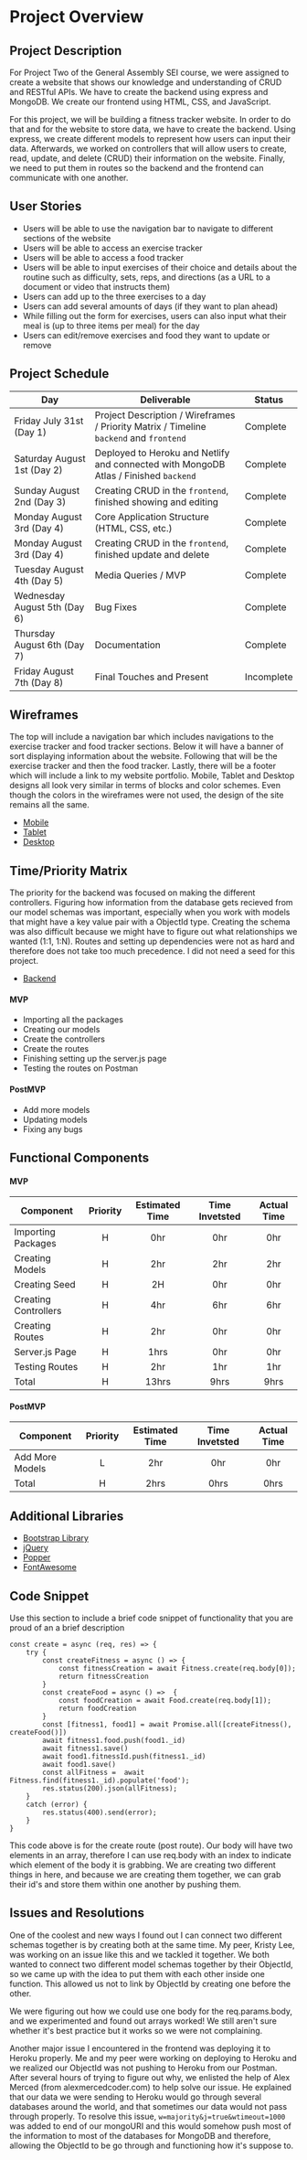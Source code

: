 # Project Overview

## Project Description

For Project Two of the General Assembly SEI course, we were assigned to create a website that shows our knowledge and understanding of CRUD and RESTful APIs. We have to create the backend using express and MongoDB. We create our frontend using HTML, CSS, and JavaScript. 

For this project, we will be building a fitness tracker website. In order to do that and for the website to store data, we have to create the backend. Using express, we create different models to represent how users can input their data. Afterwards, we worked on controllers that will allow users to create, read, update, and delete (CRUD) their information on the website. Finally, we need to put them in routes so the backend and the frontend can communicate with one another. 

## User Stories

- Users will be able to use the navigation bar to navigate to different sections of the website
- Users will be able to access an exercise tracker
- Users will be able to access a food tracker 
- Users will be able to input exercises of their choice and details about the routine such as difficulty, sets, reps, and directions (as a URL to a document or video that instructs them)
- Users can add up to the three exercises to a day
- Users can add several amounts of days (if they want to plan ahead)
- While filling out the form for exercises, users can also input what their meal is (up to three items per meal) for the day
- Users can edit/remove exercises and food they want to update or remove

## Project Schedule

|  Day | Deliverable | Status
|---|---| ---|
|Friday July 31st (Day 1)| Project Description / Wireframes / Priority Matrix / Timeline `backend` and `frontend`| Complete
|Saturday August 1st (Day 2)| Deployed to Heroku and Netlify and connected with MongoDB Atlas / Finished `backend` | Complete
|Sunday August 2nd (Day 3)| Creating CRUD in the `frontend`, finished showing and editing | Complete
|Monday August 3rd (Day 4)| Core Application Structure (HTML, CSS, etc.)| Complete
|Monday August 3rd (Day 4)| Creating CRUD in the `frontend`, finished update and delete | Complete
|Tuesday August 4th (Day 5)| Media Queries / MVP | Complete
|Wednesday August 5th (Day 6)| Bug Fixes | Complete
|Thursday August 6th (Day 7)| Documentation | Complete
|Friday August 7th (Day 8)| Final Touches and Present | Incomplete

## Wireframes

The top will include a navigation bar which includes navigations to the exercise tracker and food tracker sections. Below it will have a banner of sort displaying information about the website. Following that will be the exercise tracker and then the food tracker. Lastly, there will be a footer which will include a link to my website portfolio. Mobile, Tablet and Desktop designs all look very similar in terms of blocks and color schemes. Even though the colors in the wireframes were not used, the design of the site remains all the same. 

- [Mobile](https://res.cloudinary.com/dpggcudix/image/upload/v1596158534/Screen_Shot_2020-07-30_at_9.21.11_PM_eh4ib2.png)
- [Tablet](https://res.cloudinary.com/dpggcudix/image/upload/v1596158534/Screen_Shot_2020-07-30_at_9.21.21_PM_ki4eij.png)
- [Desktop](https://res.cloudinary.com/dpggcudix/image/upload/v1596158534/Screen_Shot_2020-07-30_at_9.21.30_PM_ks8yw3.png)

## Time/Priority Matrix 

The priority for the backend was focused on making the different controllers. Figuring how information from the database gets recieved from our model schemas was important, especially when you work with models that might have a key value pair with a ObjectId type. Creating the schema was also difficult because we might have to figure out what relationships we wanted (1:1, 1:N). Routes and setting up dependencies were not as hard and therefore does not take too much precedence. I did not need a seed for this project.

- [Backend](https://res.cloudinary.com/dpggcudix/image/upload/v1596160886/Screen_Shot_2020-07-30_at_10.00.45_PM_jp3fag.png)

#### MVP 

- Importing all the packages
- Creating our models
- Create the controllers
- Create the routes
- Finishing setting up the server.js page
- Testing the routes on Postman

#### PostMVP 

- Add more models
- Updating models
- Fixing any bugs

## Functional Components

#### MVP
| Component | Priority | Estimated Time | Time Invetsted | Actual Time |
| --- | :---: |  :---: | :---: | :---: |
| Importing Packages | H | 0hr | 0hr | 0hr|
| Creating Models | H | 2hr | 2hr | 2hr|
| Creating Seed | H | 2H | 0hr | 0hr|
| Creating Controllers | H | 4hr| 6hr | 6hr |
| Creating Routes | H | 2hr | 0hr | 0hr|
| Server.js Page | H | 1hrs| 0hr | 0hr |
| Testing Routes | H | 2hr | 1hr | 1hr|
| Total | H | 13hrs| 9hrs | 9hrs |

#### PostMVP
| Component | Priority | Estimated Time | Time Invetsted | Actual Time |
| --- | :---: |  :---: | :---: | :---: |
| Add More Models | L | 2hr | 0hr | 0hr|
| Total | H | 2hrs| 0hrs | 0hrs |

## Additional Libraries

- [Bootstrap Library](https://getbootstrap.com/) 
- [jQuery](https://jquery.com/)
- [Popper](https://www.npmjs.com/package/popper)
- [FontAwesome](https://fontawesome.com/)

## Code Snippet

Use this section to include a brief code snippet of functionality that you are proud of an a brief description  

```
const create = async (req, res) => {
    try {
        const createFitness = async () => {
            const fitnessCreation = await Fitness.create(req.body[0]);
            return fitnessCreation
        } 
        const createFood = async () =>  {
            const foodCreation = await Food.create(req.body[1]);
            return foodCreation
        }
        const [fitness1, food1] = await Promise.all([createFitness(), createFood()])
        await fitness1.food.push(food1._id)
        await fitness1.save()
        await food1.fitnessId.push(fitness1._id)
        await food1.save()
        const allFitness =  await Fitness.find(fitness1._id).populate('food');
        res.status(200).json(allFitness);
    }
    catch (error) {
        res.status(400).send(error);
    }
}

```

This code above is for the create route (post route). Our body will have two elements in an array, therefore I can use req.body with an index to indicate which element of the body it is grabbing. We are creating two different things in here, and because we are creating them together, we can grab their id's and store them within one another by pushing them. 

## Issues and Resolutions

One of the coolest and new ways I found out I can connect two different schemas together is by creating both at the same time. My peer, Kristy Lee, was working on an issue like this and we tackled it together. We both wanted to connect two different model schemas together by their ObjectId, so we came up with the idea to put them with each other inside one function. This allowed us not to link by ObjectId by creating one before the other. 

We were figuring out how we could use one body for the req.params.body, and we experimented and found out arrays worked! We still aren't sure whether it's best practice but it works so we were not complaining.

Another major issue I encountered in the frontend was deploying it to Heroku properly. Me and my peer were working on deploying to Heroku and we realized our ObjectId was not pushing to Heroku from our Postman. After several hours of trying to figure out why, we enlisted the help of Alex Merced (from alexmercedcoder.com) to help solve our issue. He explained that our data we were sending to Heroku would go through several databases around the world, and that sometimes our data would not pass through properly. To resolve this issue, `w=majority&j=true&wtimeout=1000` was added to end of our mongoURI and this would somehow push most of the information to most of the databases for MongoDB and therefore, allowing the ObjectId to be go through and functioning how it's suppose to. 
